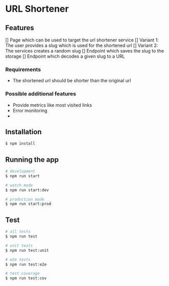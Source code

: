 # URL Shortener

## Features

[] Page which can be used to target the url shortener service
[] Variant 1: The user provides a slug which is used for the shortened url
[] Variant 2: The services creates a random slug
[] Endpoint which saves the slug to the storage
[] Endpoint which decodes a given slug to a URL

### Requirements

- The shortened url should be shorter than the original url

### Possible additional features

- Provide metrics like most visited links
- Error monitoring
- 

## Installation

```bash
$ npm install
```

## Running the app

```bash
# development
$ npm run start

# watch mode
$ npm run start:dev

# production mode
$ npm run start:prod
```

## Test

```bash
# all tests
$ npm run test

# unit tests
$ npm run test:unit

# e2e tests
$ npm run test:e2e

# test coverage
$ npm run test:cov
```
